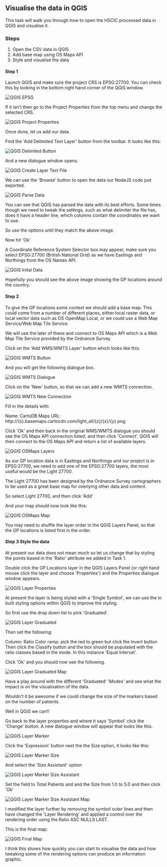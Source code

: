## Visualise the data in QGIS

This task will walk you through how to open the HSCIC processed data in QGIS and visualise it.

### Steps
1. Open the CSV data in QGIS
2. Add base map using OS Maps API
3. Style and visualise the data

#### Step 1
Launch QGIS and make sure the project CRS is EPSG:27700. You can check this by looking in the bottom right hand corner of the QGIS window.

![QGIS EPSG](./screenshots/qgis_epsg.png)

If it isn't then go to the Project Properties from the top menu and change the selected CRS.

![QGIS Project Properties](./screenshots/qgis_project_properties.png)

Once done, let us add our data.

Find the 'Add Delimited Text Layer' button from the toolbar. It looks like this:

![QGIS Delimited Button](./screenshots/qgis_delimited_button.png)

And a new dialogue window opens.

![QGIS Create Layer Text File](./screenshots/qgis_create_layer_text.png)

We can use the 'Browse' button to open the data our NodeJS code just exported.

![QGIS Parse Data](./screenshots/qgis_parse_data.png)

You can see that QGIS has parsed the data with its best efforts. Some times though we need to tweak the settings, such as what delimiter the file has, does it have a header line, which columns contain the coordinates we want to use.

So use the options until they match the above image.

Now hit 'Ok'

A Coordinate Reference System Selector box may appear, make sure you select EPSG:27700 (British National Grid) as we have Eastings and Northings from the OS Names API.

![QGIS Inital Data](./screenshots/qgis_initial_data.png)

Hopefully you should see the above image showing the GP locations around the country.

#### Step 2

To give the GP locations some context we should add a base map. This could come from a number of different places, either local raster data, or local vector data such as OS OpenMap Local, or we could use a Web Map Service/Web Map Tile Service.

We will use the later of these and connect to OS Maps API which is a Web Map Tile Service provided by the Ordnance Survey.

Click on the 'Add WMS/WMTS Layer' button which looks like this:

![QGIS WMTS Button](./screenshots/qgis_wmts_button.png)

And you will get the following dialogue box.

![QGIS WMTS Dialogue](./screenshots/qgis_wmts_dialogue.png)

Click on the 'New' button, so that we can add a new WMTS connection.

![QGIS WMTS New Connection](./screenshots/qgis_wmts_new_connection.png)

Fill in the details with:

Name: CartoDB Maps
URL: http://{s}.basemaps.cartocdn.com/light_all/{z}/{x}/{y}.png

Click 'Ok' and then back in the original WMS/WMTS dialogue you should see the OS Maps API connection listed, and then click 'Connect'. QGIS will then connect to the OS Maps API and return a list of available layers.

![QGIS OSMaps Layers](./screenshots/qgis_osmaps_layers.png)

As our GP location data is in Eastings and Northings and our project is in EPSG:27700, we need to add one of the EPSG:27700 layers, the most useful would be the Light 27700.

The Light 27700 has been designed by the Ordnance Survey cartographers to be used as a great base map for overlying other data and content.

So select Light 27700, and then click 'Add'

And your map should now look like this:

![QGIS OSMaps Map](./screenshots/qgis_osmaps_map.png)

You may need to shuffle the layer order in the QGIS Layers Panel, so that the GP locations is listed first in the order.

#### Step 3 Style the data

At present our data does not mean much so let us change that by styling the points based in the 'Ratio' attribute we added in Task 1.

Double click the GP Locations layer in the QGIS Layers Panel (or right hand mouse click the layer and choose 'Properties') and the Properties dialogue window appears.

![QGIS Layer Properties](./screenshots/qgis_layer_properties.png)

At present the layer is being styled with a 'Single Symbol', we can use the in built styling options within QGIS to improve the styling.


So first use the drop down list to pick 'Graduated'.


![QGIS Layer Graduated](./screenshots/qgis_layer_graduated.png)

Then set the following:

Column: Ratio
Color ramp: pick the red to green but click the Invert button
Then click the Classify button and the box should be populated with the ratio classes based in the mode. In this instance 'Equal Interval'.

Click 'Ok' and you should now see the following.

![QGIS Layer Graduated Map](./screenshots/qgis_layer_graduated_map.png)

Have a play around with the different 'Graduated' 'Modes' and see what the impact is on the visualisation of the data.

Wouldn't it be awesome if we could change the size of the markers based on the number of patients.

Well in QGIS we can!!

Go back to the layer properties and where it says 'Symbol' click the 'Change' button. A new dialogue window will appear that looks like this.

![QGIS Layer Marker](./screenshots/qgis_layer_marker.png)

Click the 'Expression' button next the the Size option, it looks like this:

![QGIS Layer Marker Size](./screenshots/qgis_layer_marker_size.png)

And select the 'Size Assistant' option

![QGIS Layer Marker Size Assistant](./screenshots/qgis_layer_marker_size_assistant.png)

Set the field to Total Patients and and the Size from 1.0 to 5.0 and then click 'Ok'

![QGIS Layer Marker Size Assistant Map](./screenshots/qgis_layer_marker_size_assistant_map.png)

I modified the layer further by removing the symbol outer lines and then have changed the 'Layer Rendering' and applied a control over the rendering order using the Ratio ASC NULLS LAST.

This is the final map:

![QGIS Final Map](./screenshots/qgis_final_map.png)

I think this shows how quickly you can start to visualise the data and how tweaking some of the rendering options can produce an information graphic.

